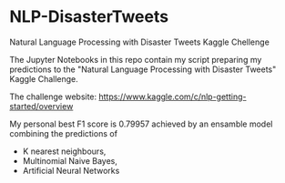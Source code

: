 # NLP-DisasterTweets
Natural Language Processing with Disaster Tweets Kaggle Chellenge

The Jupyter Notebooks in this repo contain my script preparing my predictions to the "Natural Language Processing with Disaster Tweets" Kaggle Challenge.

The challenge website:
https://www.kaggle.com/c/nlp-getting-started/overview

My personal best F1 score is 0.79957 achieved by an ensamble model combining the predictions of
- K nearest neighbours,
- Multinomial Naive Bayes,
- Artificial Neural Networks
